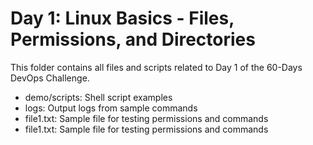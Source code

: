 # Day 1: Linux Basics - Files, Permissions, and Directories
This folder contains all files and scripts related to Day 1 of the 60-Days DevOps Challenge.
- demo/scripts: Shell script examples
- logs: Output logs from sample commands
- file1.txt: Sample file for testing permissions and commands
- file1.txt: Sample file for testing permissions and commands
